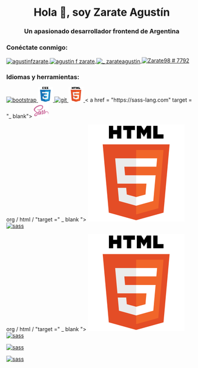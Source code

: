 <h1 align = "center"> Hola 👋, soy Zarate Agustín </h1>
<h3 align = "center"> Un apasionado desarrollador frontend de Argentina </h3>

<h3 align = "left"> Conéctate conmigo: </h3>
<p align = "left">
<a href="https://twitter.com/agustinfzarate" target="blank"> <img align = "center" src = "https: //raw.githubusercontent .com / rahuldkjain / github-profile-readme-generator / master / src / images / icons / Social / twitter.svg "alt =" agustinfzarate "height =" 30 "width =" 40 "/> </a>
<a href = "https://fb.com/agustin f zarate" target = "blank"> <img align = "center" src = "https: //raw.githubusercontent.com / rahuldkjain / github-profile-readme-generator / master / src / images / icons / Social / facebook.svg "alt =" agustin f zarate "height =" 30 "width =" 40 "/> </a>
<a href="https://instagram.com/_zarateagustin" target="blank"> <img align = "center" src = "https://raw.githubusercontent.com/rahuldkjain/github-profile-readme-generator /master/src/images/icons/Social/instagram.svg "alt =" _ zarateagustin "height =" 30 "width =" 40 "/> </a>
<a href =" https://discord.gg/Zarate98 # 7792 "target =" blank "> <img align =" center "src =" https://raw.githubusercontent.com/rahuldkjain/github-profile-readme-generator/master/src/images/icons/Social/discord .svg "alt =" Zarate98 # 7792 "height =" 30 "width =" 40 "/> </a>
</p>

<h3 align =" left "> Idiomas y herramientas: </h3>
<p align = "left"> <a href="https://getbootstrap.com" target="_blank"> <img src = "https://raw.githubusercontent.com/devicons/devicon/master/icons/ bootstrap / bootstrap-plain-wordmark.svg "alt =" bootstrap "width =" 40 "height =" 40 "/> </a> <a href =" https://www.w3schools.com/css/ "objetivo = "_ blank"> <img src = "https://raw.githubusercontent.com/devicons/devicon/master/icons/css3/css3-original-wordmark.svg" alt = "css3" width = "40" height = "40" /> </a> <a href="https://git-scm.com/" target="_blank"> <img src = "https://www.vectorlogo.zone/logos/git- scm / git-scm-icon.svg "alt = "git" width = "40" height = "40" /> </a> <a href="https://www.w3.org/html/" target="_blank"> <img src = " https://raw.githubusercontent.com/devicons/devicon/master/icons/html5/html5-original-wordmark.svg "alt =" html5 "width =" 40 "height =" 40 "/> </a> < a href = "https://sass-lang.com" target = "_ blank"> <img src = "https://raw.githubusercontent.com/devicons/devicon/master/icons/sass/sass-original.svg "alt =" sass "width =" 40 "height =" 40 "/> </a> </p>org / html / "target =" _ blank "> <img src =" https://raw.githubusercontent.com/devicons/devicon/master/icons/html5/html5-original-wordmark.svg "alt =" html5 "de ancho = "40" altura = "40" /> </a> <a href="https://sass-lang.com" target="_blank"> <img src = "https://raw.githubusercontent.com /devicons/devicon/master/icons/sass/sass-original.svg "alt =" sass "width =" 40 "height =" 40 "/> </a> </p>org / html / "target =" _ blank "> <img src =" https://raw.githubusercontent.com/devicons/devicon/master/icons/html5/html5-original-wordmark.svg "alt =" html5 "de ancho = "40" altura = "40" /> </a> <a href="https://sass-lang.com" target="_blank"> <img src = "https://raw.githubusercontent.com /devicons/devicon/master/icons/sass/sass-original.svg "alt =" sass "width =" 40 "height =" 40 "/> </a> </p><a href="https://sass-lang.com" target="_blank"> <img src = "https://raw.githubusercontent.com/devicons/devicon/master/icons/sass/sass-original. svg "alt =" sass "width =" 40 "height =" 40 "/> </a> </p><a href="https://sass-lang.com" target="_blank"> <img src = "https://raw.githubusercontent.com/devicons/devicon/master/icons/sass/sass-original. svg "alt =" sass "width =" 40 "height =" 40 "/> </a> </p>
